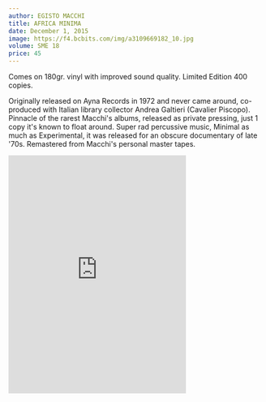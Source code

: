 ```yaml
---
author: EGISTO MACCHI
title: AFRICA MINIMA
date: December 1, 2015
image: https://f4.bcbits.com/img/a3109669182_10.jpg
volume: SME 18
price: 45
---
```


Comes on 180gr. vinyl with improved sound quality. Limited Edition 400 copies.

Originally released on Ayna Records in 1972 and never came around, co-produced with Italian library collector Andrea Galtieri (Cavalier Piscopo). Pinnacle of the rarest Macchi's albums, released as private pressing, just 1 copy it's known to float around. Super rad percussive music, Minimal as much as Experimental, it was released for an obscure documentary of late '70s. Remastered from Macchi's personal master tapes.

<iframe style="border: 0; width: 350px; height: 470px;" src="https://bandcamp.com/EmbeddedPlayer/album=3852826703/size=large/bgcol=ffffff/linkcol=0687f5/tracklist=false/transparent=true/" seamless><a href="http://sonormusiceditions.bandcamp.com/album/africa-minima">AFRICA MINIMA by Egisto Macchi</a></iframe>